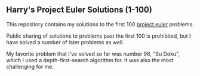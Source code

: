 ## Harry's Project Euler Solutions (1-100)

This repository contains my solutions to the first 100 [project euler](https://projecteuler.net) problems.

Public sharing of solutions to problems past the first 100 is prohibited, but I have solved a number of later problems as well.

My favorite problem that I've solved so far was number 96, "Su Doku", which I used a depth-first-search algorithm for. It was also the most challenging for me.
